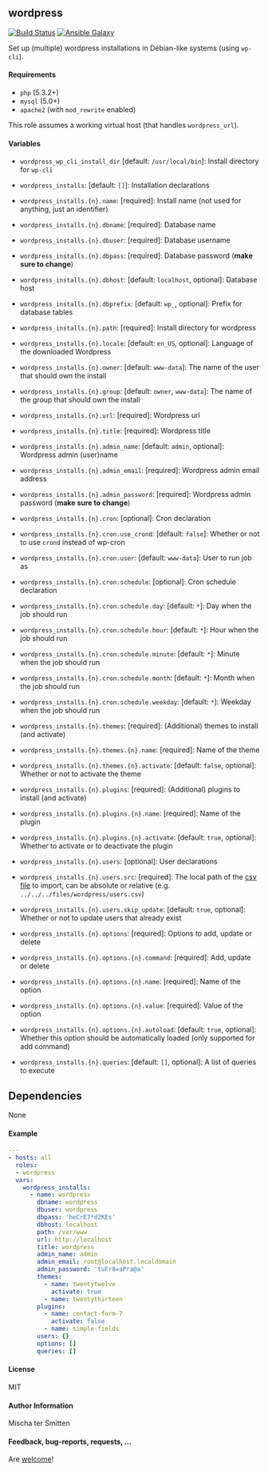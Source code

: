 ## wordpress

[![Build Status](https://travis-ci.org/Oefenweb/ansible-wordpress.svg?branch=master)](https://travis-ci.org/Oefenweb/ansible-wordpress) [![Ansible Galaxy](http://img.shields.io/badge/ansible--galaxy-wordpress-blue.svg)](https://galaxy.ansible.com/list#/roles/2600)

Set up (multiple) wordpress installations in Debian-like systems (using `wp-cli`).

#### Requirements

* `php` (5.3.2+)
* `mysql` (5.0+)
* `apache2` (with `mod_rewrite` enabled)

This role assumes a working virtual host (that handles `wordpress_url`).

#### Variables

* `wordpress_wp_cli_install_dir` [default: `/usr/local/bin`]: Install directory for `wp-cli`

* `wordpress_installs`: [default: `[]`]: Installation declarations
* `wordpress_installs.{n}.name`: [required]: Install name (not used for anything, just an identifier)
* `wordpress_installs.{n}.dbname`: [required]: Database name
* `wordpress_installs.{n}.dbuser`: [required]: Database username
* `wordpress_installs.{n}.dbpass`: [required]: Database password (**make sure to change**)
* `wordpress_installs.{n}.dbhost`: [default: `localhost`, optional]: Database host
* `wordpress_installs.{n}.dbprefix`: [default: `wp_`, optional]: Prefix for database tables
* `wordpress_installs.{n}.path`: [required]: Install directory for wordpress
* `wordpress_installs.{n}.locale`: [default: `en_US`, optional]: Language of the downloaded Wordpress
* `wordpress_installs.{n}.owner`: [default: `www-data`]: The name of the user that should own the install
* `wordpress_installs.{n}.group`: [default: `owner`, `www-data`]: The name of the group that should own the install
* `wordpress_installs.{n}.url`: [required]: Wordpress url
* `wordpress_installs.{n}.title`: [required]: Wordpress title
* `wordpress_installs.{n}.admin_name`: [default: `admin`, optional]: Wordpress admin (user)name
* `wordpress_installs.{n}.admin_email`: [required]: Wordpress admin email address
* `wordpress_installs.{n}.admin_password`: [required]: Wordpress admin password (**make sure to change**)
* `wordpress_installs.{n}.cron`: [optional]: Cron declaration
* `wordpress_installs.{n}.cron.use_crond`: [default: `false`]: Whether or not to use `crond` instead of wp-cron
* `wordpress_installs.{n}.cron.user`: [default: `www-data`]: User to run job as
* `wordpress_installs.{n}.cron.schedule`: [optional]: Cron schedule declaration
* `wordpress_installs.{n}.cron.schedule.day`: [default: `*`]: Day when the job should run
* `wordpress_installs.{n}.cron.schedule.hour`: [default: `*`]: Hour when the job should run
* `wordpress_installs.{n}.cron.schedule.minute`: [default: `*`]: Minute when the job should run
* `wordpress_installs.{n}.cron.schedule.month`: [default: `*`]: Month when the job should run
* `wordpress_installs.{n}.cron.schedule.weekday`: [default: `*`]: Weekday when the job should run
* `wordpress_installs.{n}.themes`: [required]: (Additional) themes to install (and activate)
* `wordpress_installs.{n}.themes.{n}.name`: [required]: Name of the theme
* `wordpress_installs.{n}.themes.{n}.activate`: [default: `false`, optional]: Whether or not to activate the theme
* `wordpress_installs.{n}.plugins`: [required]: (Additional) plugins to install (and activate)
* `wordpress_installs.{n}.plugins.{n}.name`: [required]: Name of the plugin
* `wordpress_installs.{n}.plugins.{n}.activate`: [default: `true`, optional]: Whether to activate or to deactivate the plugin
* `wordpress_installs.{n}.users`: [optional]: User declarations
* `wordpress_installs.{n}.users.src`: [required]: The local path of the [csv file](http://wp-cli.org/commands/user/import-csv/) to import, can be absolute or relative (e.g. `../../../files/wordpress/users.csv`)
* `wordpress_installs.{n}.users.skip_update`: [default: `true`, optional]: Whether or not to update users that already exist
* `wordpress_installs.{n}.options`: [required]: Options to add, update or delete
* `wordpress_installs.{n}.options.{n}.command`: [required]: Add, update or delete
* `wordpress_installs.{n}.options.{n}.name`: [required]: Name of the option
* `wordpress_installs.{n}.options.{n}.value`: [required]: Value of the option
* `wordpress_installs.{n}.options.{n}.autoload`: [default: `true`, optional]: Whether this option should be automatically loaded (only supported for add command)
* `wordpress_installs.{n}.queries`: [default: `[]`, optional]: A list of queries to execute

## Dependencies

None

#### Example

```yaml
---
- hosts: all
  roles:
  - wordpress
  vars:
    wordpress_installs:
      - name: wordpress
        dbname: wordpress
        dbuser: wordpress
        dbpass: 'heCrE7*d2KEs'
        dbhost: localhost
        path: /var/www
        url: http://localhost
        title: wordpress
        admin_name: admin
        admin_email: root@localhost.localdomain
        admin_password: 'tuFr8=aPra@a'
        themes:
          - name: twentytwelve
            activate: true
          - name: twentythirteen
        plugins:
          - name: contact-form-7
            activate: false
          - name: simple-fields
        users: {}
        options: []
        queries: []
```

#### License

MIT

#### Author Information

Mischa ter Smitten

#### Feedback, bug-reports, requests, ...

Are [welcome](https://github.com/Oefenweb/ansible-wordpress/issues)!
